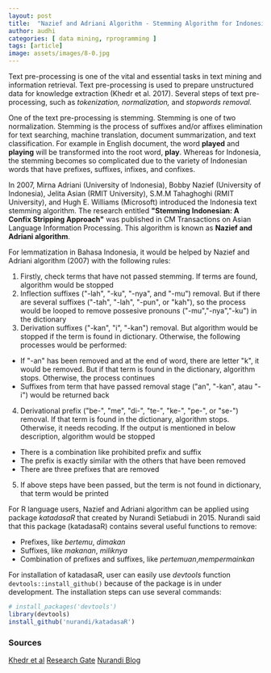 ```yaml
---
layout: post
title:  "Nazief and Adriani Algorithm - Stemming Algorithm for Indonesian Language"
author: audhi
categories: [ data mining, rprogramming ]
tags: [article]
image: assets/images/8-0.jpg
---
```

Text pre-processing is one of the vital and essential tasks in text mining and information retrieval. Text pre-processing is used to prepare unstructured data for knowledge extraction (Khedr et al. 2017). Several steps of text pre-processing, such as *tokenization, normalization,* and *stopwords removal.*

One of the text pre-processing is stemming. Stemming is one of two normalization. Stemming is the process of suffixes and/or affixes elimination for text searching, machine translation, document summarization, and text classification. For example in English document, the word **played** and **playing** will be transformed into the root word, **play**. Whereas for Indonesia, the stemming becomes so complicated due to the variety of Indonesian words that have prefixes, suffixes, infixes, and confixes.

In 2007, Mirna Adriani (University of Indonesia), Bobby Nazief (University of Indonesia), Jelita Asian (RMIT University), S.M.M Tahaghoghi (RMIT University), and Hugh E. Williams (Microsoft) introduced the Indonesia text stemming algorithm. The research entitled **"Stemming Indonesian: A Confix Stripping Approach"** was published in CM Transactions on Asian Language Information Processing. This algorithm is known as **Nazief and Adriani algorithm**.

For lemmatization in Bahasa Indonesia, it would be helped by Nazief and Adriani algorithm (2007) with the following rules:
1. Firstly, check terms that have not passed stemming. If terms are found, algorithm would be stopped
2. Inflection suffixes ("-lah", "-ku", "-nya", and "-mu") removal. But if there are several suffixes ("-tah", "-lah", "-pun", or "kah"), so the process would be looped to remove possesive pronouns ("-mu","-nya","-ku") in the dictionary
3. Derivation suffixes ("-kan", "i", "-kan") removal. But algorithm would be stopped if the term is found in dictionary. Otherwise, the following processes would be performed:
- If "-an" has been removed and at the end of word, there are letter "k", it would be removed. But if that term is found in the dictionary, algorithm stops. Otherwise, the process continues
- Suffixes from term that have passed removal stage ("an", "-kan", atau "-i") would be returned back
4. Derivational prefix ("be-", "me", "di-", "te-", "ke-", "pe-", or "se-") removal. If that term is found in the dictionary, algorithm stops. Otherwise, it needs recoding. If the output is mentioned in below description, algorithm would be stopped
- There is a combination like prohibited prefix and suffix
- The prefix is exactly similar with the others that have been removed
- There are three prefixes that are removed
5. If above steps have been passed, but the term is not found in dictionary, that term would be printed

For R language users, Nazief and Adriani algorithm can be applied using package *katadasaR* that created by Nurandi Setiabudi in 2015. Nurandi said that this package (katadasaR) contains several useful functions to remove:
- Prefixes, like *bertemu*, *dimakan*
- Suffixes, like *makanan*, *miliknya*
- Combination of prefixes and suffixes, like *pertemuan*,*mempermainkan*

For installation of katadasaR, user can easily use *devtools* function `devtools::install_github()` because of the package is in under development. The installation steps can use several commands:

```r
# install_packages('devtools')
library(devtools)
install_github('nurandi/katadasaR')
```

### Sources
<a target="_blank" href="http://www.mecs-press.org/ijisa/ijisa-v9-n7/IJISA-V9-N7-3.pdf" class="btn btn-danger">Khedr et al</a> <a target="_blank" href="https://www.researchgate.net/publication/220316701_Stemming_Indonesian_A_confix-stripping_approach" class="btn btn-warning">Research Gate</a> <a target="_blank" href="https://www.nurandi.id/blog/katadasar-stemming-bahasa-indonesia-dengan-r/" class="btn btn-primary">Nurandi Blog</a>
